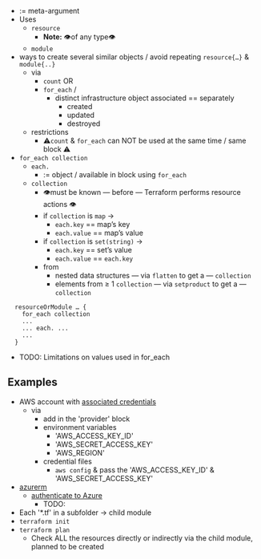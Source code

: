 - := meta-argument
- Uses
  - `resource`
    - **Note:** 👁️of any type👁️
  - `module`
- ways to create several similar objects / avoid repeating `resource{…}` & `module{..}`
  - via
    - `count` OR
    - `for_each` /
      - distinct infrastructure object associated == separately
        - created
        - updated
        - destroyed
  - restrictions
    - ⚠️`count` & `for_each` can NOT be used at the same time / same block ⚠️
- `for_each collection`
  - `each.`
    - := object / available in block using `for_each`
  - `collection`
    - 👁️must be known — before — Terraform performs resource actions 👁️
    - if `collection` is `map` →
      - `each.key` == map’s key
       - `each.value` == map’s value
    - if `collection` is `set(string)` →
      - `each.key` == set’s value
      - `each.value` == `each.key`
    - from
      - nested data structures — via `flatten` to get a — `collection`
      - elements from ≥ 1 `collection` — via `setproduct` to get a — `collection`
```
  resourceOrModule … {
    for_each collection
    ...
    ... each. ...
    ...
  }
```
- TODO: Limitations on values used in for_each

## Examples
* AWS account with [associated credentials](https://registry.terraform.io/providers/hashicorp/aws/latest/docs#authentication-and-configuration)
    * via
      * add in the 'provider' block
      * environment variables
        * 'AWS_ACCESS_KEY_ID'
        * 'AWS_SECRET_ACCESS_KEY'
        * 'AWS_REGION'
      * credential files
        * `aws config` & pass the 'AWS_ACCESS_KEY_ID' & 'AWS_SECRET_ACCESS_KEY'
* [azurerm](https://registry.terraform.io/providers/hashicorp/azurerm/latest)
  * [authenticate to Azure](https://registry.terraform.io/providers/hashicorp/azurerm/latest/docs#authenticating-to-azure)
    * TODO:
* Each '*.tf' in a subfolder -> child module
* `terraform init`
* `terraform plan`
  * Check ALL the resources directly or indirectly via the child module, planned to be created